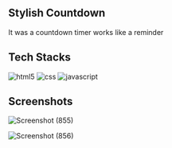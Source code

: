 ## Stylish Countdown

It was a countdown timer works like a reminder

## Tech Stacks

<img src="https://img.shields.io/badge/HTML5-E34F26?style=for-the-badge&logo=html5&logoColor=white" alt="html5" />
<img src="https://img.shields.io/badge/CSS3-1572B6?style=for-the-badge&logo=css3&logoColor=white" alt="css" />
<img src="https://img.shields.io/badge/JavaScript-F7DF1E?style=for-the-badge&logo=javascript&logoColor=black" alt="javascript" />

## Screenshots

![Screenshot (855)](https://user-images.githubusercontent.com/73753957/162639925-e2ba0936-a915-4436-b86a-a5b6b80d0b70.png)

![Screenshot (856)](https://user-images.githubusercontent.com/73753957/162639927-7daac8fb-2272-4a79-a223-0a4e49d97979.png)
